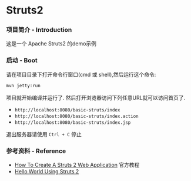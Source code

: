 # Struts2 

### 项目简介 - Introduction

这是一个 Apache Struts2 的demo示例

### 启动 - Boot

请在项目目录下打开命令行窗口(cmd 或 shell),然后运行这个命令:
```sh
mvn jetty:run
```

项目就开始编译并运行了. 然后打开浏览器访问下列任意URL就可以访问首页了.

- `http://localhost:8080/basic-struts/index`
- `http://localhost:8080/basic-struts/index.action`
- `http://localhost:8080/basic-struts/index.jsp`

退出服务器请使用 `Ctrl + C` 停止
### 参考资料 - Reference

- [How To Create A Struts 2 Web Application](https://struts.apache.org/getting-started/how-to-create-a-struts2-web-application.html) 官方教程
- [Hello World Using Struts 2](https://struts.apache.org/getting-started/hello-world-using-struts2.html)